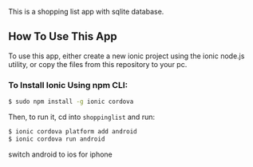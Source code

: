 This is a shopping list app with sqlite database.

## How To Use This App

To use this app, either create a new ionic project using the ionic node.js utility, or copy the files from this repository to your pc.



### To Install Ionic Using npm CLI:

```bash
$ sudo npm install -g ionic cordova
```

Then, to run it, cd into `shoppinglist` and run:

```bash
$ ionic cordova platform add android
$ ionic cordova run android
```
switch android to ios for iphone

